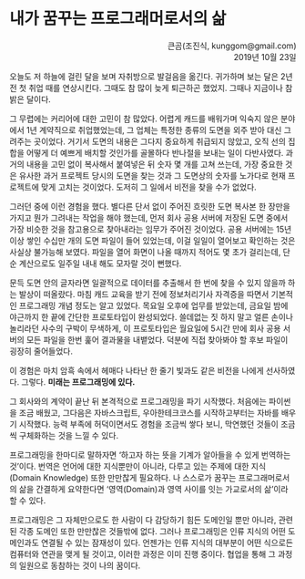 # 내가 꿈꾸는 프로그래머로서의 삶

<p align="right">큰곰(조진식, kunggom@gmail.com)<br />2019년 10월 23일</p>
오늘도 저 하늘에 걸린 달을 보며 자취방으로 발걸음을 옮긴다. 귀가하며 보는 달은 2년 전 첫 취업 때를 연상시킨다. 그때도 참 많이 늦게 퇴근하곤 했었지. 그때나 지금이나 참 밝은 달이다.

그 무렵에는 커리어에 대한 고민이 참 많았다. 어렵게 캐드를 배워가며 익숙지 않은 분야에서 1년 계약직으로 취업했었는데, 그 업체는 특정한 종류의 도면을 외주 받아 대신 그려주는 곳이었다. 거기서 도면의 내용은 그다지 중요하게 취급되지 않았고, 오직 선의 집합을 어떻게 더 예쁘게 배치할 것인가를 골몰하다 반나절을 보내는 일이 다반사였다. 과거의 내용을 고민 없이 복사해서 붙여넣은 뒤 숫자 몇 개를 고쳐 쓰는데, 가장 중요한 것은 유사한 과거 프로젝트 당시의 도면을 찾는 것과 그 도면상의 숫자를 노가다로 현재 프로젝트에 맞게 고치는 것이었다. 도저히 그 일에서 비전을 찾을 수가 없었다.

그러던 중에 이런 경험을 했다. 별다른 단서 없이 주어진 흐릿한 도면 복사본 한 장만을 가지고 뭔가 그려내는 작업을 해야 했는데, 먼저 회사 공용 서버에 저장된 도면 중에서 가장 비슷한 것을 참고용으로 찾아내라는 임무가 주어진 것이었다. 공용 서버에는 15년 이상 쌓인 수십만 개의 도면 파일이 들어 있었는데, 이걸 일일이 열어보고 확인하는 것은 사실상 불가능해 보였다. 파일을 열어 화면이 나올 때까지 적어도 몇 초가 걸리는데, 단순 계산으로도 일주일 내내 해도 모자랄 것이 뻔했다.

문득 도면 안의 글자라면 일괄적으로 데이터를 추출해서 한 번에 찾을 수 있지 않을까 하는 발상이 떠올랐다. 마침 캐드 교육을 받기 전에 정보처리기사 자격증을 따면서 기본적인 프로그래밍 개념 정도는 알고 있었다. 목요일 오후에 업무를 받았는데, 금요일 밤에 야근까지 한 끝에 간단한 프로토타입이 완성되었다. 쓸데없는 짓 하지 말고 얼른 손이나 놀리라던 사수의 구박이 무색하게, 이 프로토타입은 월요일에 5시간 만에 회사 공용 서버의 모든 파일을 한번 훑어 결과물을 내뱉었다. 덕분에 직접 찾아봐야 할 후보 파일이 굉장히 줄어들었다.

이 경험은 마치 암흑 속에서 헤매다 나타난 한 줄기 빛과도 같은 비전을 나에게 선사하였다. 그렇다. **미래는 프로그래밍에 있다.**

그 회사와의 계약이 끝난 뒤 본격적으로 프로그래밍을 파기 시작했다. 처음에는 파이썬을 조금 배웠고, 그다음은 자바스크립트, 우아한테크코스를 시작하고부터는 자바를 배우기 시작했다. 능력 부족에 허덕이면서도 경험을 조금씩 쌓다 보니, 막연했던 것들이 조금씩 구체화하는 것을 느낄 수 있다.

프로그래밍을 한마디로 말하자면 ‘하고자 하는 뜻을 기계가 알아들을 수 있게 번역하는 것’이다. 번역은 언어에 대한 지식뿐만이 아니라, 다루고 있는 주제에 대한 지식(Domain Knowledge) 또한 만만찮게 필요하다. 나 스스로가 꿈꾸는 프로그래머로서의 삶을 간결하게 요약한다면 ‘영역(Domain)과 영역 사이를 잇는 가교로서의 삶’이라 할 수 있다.

프로그래밍은 그 자체만으로도 한 사람이 다 감당하기 힘든 도메인일 뿐만 아니라, 관련된 각종 도메인 또한 만만찮은 것들밖에 없다. 그러나 프로그래밍은 인류 지식의 어떤 도메인과도 연결될 수 있는 잠재성이 있다. 언젠가는 인류 지식의 대부분이 어떤 식으로든 컴퓨터와 연관을 맺게 될 것이고, 이러한 과정은 이미 진행 중이다. 협업을 통해 그 과정의 일원으로 동참하는 것이 나의 꿈이다.
